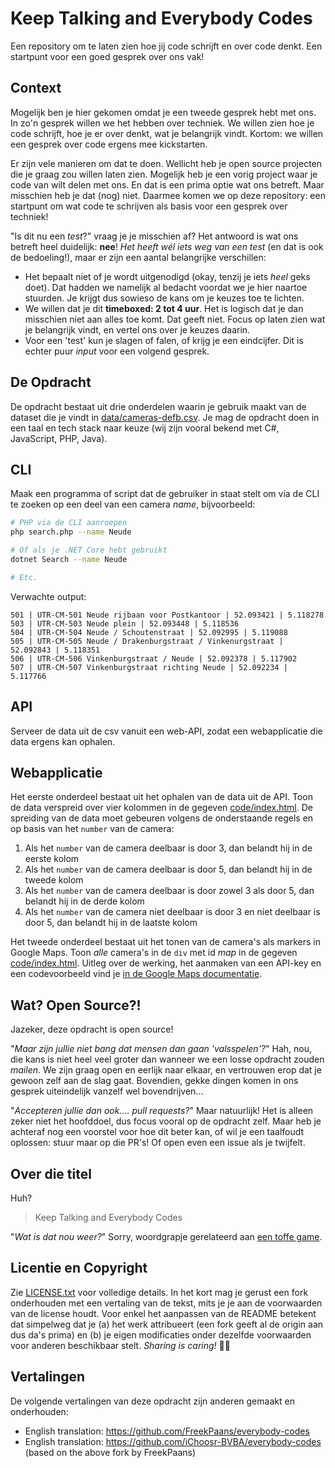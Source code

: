 # Keep Talking and Everybody Codes

Een repository om te laten zien hoe jij code schrijft en over code denkt.
Een startpunt voor een goed gesprek over ons vak!

## Context

Mogelijk ben je hier gekomen omdat je een tweede gesprek hebt met ons.
In zo'n gesprek willen we het hebben over techniek.
We willen zien hoe je code schrijft, hoe je er over denkt, wat je belangrijk vindt.
Kortom: we willen een gesprek over code ergens mee kickstarten.

Er zijn vele manieren om dat te doen.
Wellicht heb je open source projecten die je graag zou willen laten zien.
Mogelijk heb je een vorig project waar je code van wilt delen met ons.
En dat is een prima optie wat ons betreft.
Maar misschien heb je dat (nog) niet.
Daarmee komen we op deze repository: een startpunt om wat code te schrijven als basis voor een gesprek over techniek!

"Is dit nu een _test_?" vraag je je misschien af?
Het antwoord is wat ons betreft heel duidelijk: **nee**!
_Het heeft wél iets weg van een test_ (en dat is ook de bedoeling!), maar er zijn een aantal belangrijke verschillen:

- Het bepaalt niet of je wordt uitgenodigd (okay, tenzij je iets _heel_ geks doet). Dat hadden we namelijk al bedacht voordat we je hier naartoe stuurden. Je krijgt dus sowieso de kans om je keuzes toe te lichten.
- We willen dat je dit **timeboxed: 2 tot 4 uur**. Het is logisch dat je dan misschien niet aan alles toe komt. Dat geeft niet. Focus op laten zien wat je belangrijk vindt, en vertel ons over je keuzes daarin.
- Voor een 'test' kun je slagen of falen, of krijg je een eindcijfer. Dit is echter puur _input_ voor een volgend gesprek.

## De Opdracht

De opdracht bestaat uit drie onderdelen waarin je gebruik maakt van de dataset die je vindt in [data/cameras-defb.csv](data/cameras-defb.csv).
Je mag de opdracht doen in een taal en tech stack naar keuze (wij zijn vooral bekend met C#, JavaScript, PHP, Java).

## CLI

Maak een programma of script dat de gebruiker in staat stelt om via de CLI te zoeken op een deel van een camera _name_, bijvoorbeeld:

```sh
# PHP via de CLI aanroepen
php search.php --name Neude

# Of als je .NET Core hebt gebruikt
dotnet Search --name Neude

# Etc.
```

Verwachte output:

```none
501 | UTR-CM-501 Neude rijbaan voor Postkantoor | 52.093421 | 5.118278
503 | UTR-CM-503 Neude plein | 52.093448 | 5.118536
504 | UTR-CM-504 Neude / Schoutenstraat | 52.092995 | 5.119088
505 | UTR-CM-505 Neude / Drakenburgstraat / Vinkenurgstraat | 52.092843 | 5.118351
506 | UTR-CM-506 Vinkenburgstraat / Neude | 52.092378 | 5.117902
507 | UTR-CM-507 Vinkenburgstraat richting Neude | 52.092234 | 5.117766
```

## API

Serveer de data uit de csv vanuit een web-API, zodat een webapplicatie die data ergens kan ophalen.

## Webapplicatie

Het eerste onderdeel bestaat uit het ophalen van de data uit de API.
Toon de data verspreid over vier kolommen in de gegeven [code/index.html](code/index.html).
De spreiding van de data moet gebeuren volgens de onderstaande regels en op basis van het `number` van de camera:

1. Als het `number` van de camera deelbaar is door 3, dan belandt hij in de eerste kolom
2. Als het `number` van de camera deelbaar is door 5, dan belandt hij in de tweede kolom
3. Als het `number` van de camera deelbaar is door zowel 3 als door 5, dan belandt hij in de derde kolom
4. Als het `number` van de camera niet deelbaar is door 3 en niet deelbaar is door 5, dan belandt hij in de laatste kolom

Het tweede onderdeel bestaat uit het tonen van de camera's als markers in Google Maps.
Toon _alle_ camera's in de `div` met id _map_ in de gegeven [code/index.html](code/index.html).
Uitleg over de werking, het aanmaken van een API-key en een codevoorbeeld vind je [in de Google Maps documentatie](https://developers.google.com/maps/documentation/javascript/examples/marker-simple).

## Wat? Open Source?!

Jazeker, deze opdracht is open source!

"_Maar zijn jullie niet bang dat mensen dan gaan 'valsspelen'?_"
Hah, nou, die kans is niet heel veel groter dan wanneer we een losse opdracht zouden _mailen_.
We zijn graag open en eerlijk naar elkaar, en vertrouwen erop dat je gewoon zelf aan de slag gaat.
Bovendien, gekke dingen komen in ons gesprek uiteindelijk vanzelf wel bovendrijven...

"_Accepteren jullie dan ook.... pull requests?_"
Maar natuurlijk!
Het is alleen zeker niet het hoofddoel, dus focus vooral op de opdracht zelf.
Maar heb je achteraf nog een voorstel voor hoe dit beter kan, of wil je een taalfoudt oplossen: stuur maar op die PR's!
Of open even een issue als je twijfelt.

## Over die titel

Huh?

> Keep Talking and Everybody Codes

"_Wat is dat nou weer?_"
Sorry, woordgrapje gerelateerd aan [een toffe game](http://www.keeptalkinggame.com/).

## Licentie en Copyright

Zie [LICENSE.txt](LICENSE.txt) voor volledige details.
In het kort mag je gerust een fork onderhouden met een vertaling van de tekst, mits je je aan de voorwaarden van de license houdt.
Voor enkel het aanpassen van de README betekent dat simpelweg dat je (a) het werk attribueert (een fork geeft al de origin aan dus da's prima) en (b) je eigen modificaties onder dezelfde voorwaarden voor anderen beschikbaar stelt.
_Sharing is caring!_ 🧡😊

## Vertalingen

De volgende vertalingen van deze opdracht zijn anderen gemaakt en onderhouden:

- English translation: https://github.com/FreekPaans/everybody-codes
- English translation: https://github.com/iChoosr-BVBA/everybody-codes (based on the above fork by FreekPaans)
